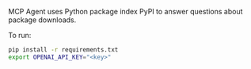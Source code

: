 MCP Agent uses Python package index PyPI to answer questions about package downloads.

To run:

```bash
pip install -r requirements.txt
export OPENAI_API_KEY="<key>"
```
